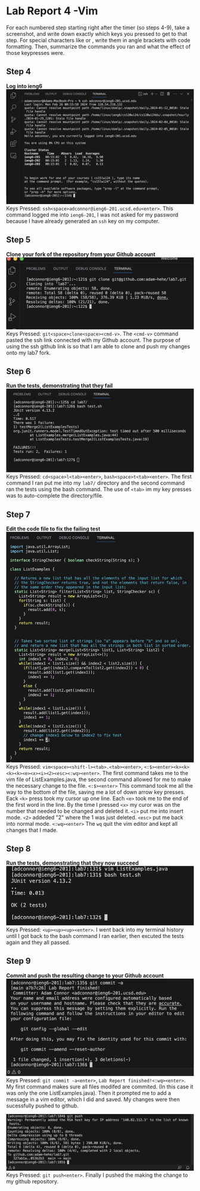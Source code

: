 # Lab Report 4 -Vim

For each numbered step starting right after the timer (so steps 4-9), take a screenshot, and write down exactly which keys you pressed to get to that step. For special characters like <enter> or <tab>, write them in angle brackets with code formatting. Then, summarize the commands you ran and what the effect of those keypresses were.

## Step 4
**Log into ieng6**
![Image](step4.png)
Keys Pressed: `ssh<space>adconnor@ieng6-201.ucsd.edu<enter>`. This command logged me into `ieng6-201`, I was not asked for my password because I have already generated an `ssh` key on my computer.

## Step 5
**Clone your fork of the repository from your Github account**
![Image](setp5.png)
Keys Pressed: `git<space>clone<space><cmd-v>`. The `<cmd-v>` command pasted the ssh link connected with my Github account. The purpose of using the ssh github link is so that I am able to clone and push my changes onto my lab7 fork.

## Step 6
**Run the tests, demonstrating that they fail**
![Image](step6.png)
Keys Pressed: `cd<space>l<tab><enter>`, `bash<space>t<tab><enter>`. The first command I ran put me into my `lab7/` directory and the second command ran the tests using the bash command. The use of `<tab>` im my key presses was to auto-complete the directory/file.

## Step 7
**Edit the code file to fix the failing test**
![Image](step7.png)
Keys Pressed: `vim<space><shift-l><tab>.<tab><enter>`, `<:$><enter><k><k><k><k><e><x><i><2><esc><:wq><enter>`. The first command takes me to the vim file of ListExamples.java, the second command allowed for me to make the necessary change to the file. `<:$><enter>` This command took me all the way to the bottom of the file, saving me a lot of down arrow key presses. Eack `<k>` press took my cursor up one line. Each `<e>` took me to the end of the first word in the line. By the time I pressed `<x>` my curor was on the number that needed to be changed and deleted it. `<i>` put me into insert mode. `<2>` addeded "2" where the 1 was just deleted. `<esc>` put me back into normal mode. `<:wq><enter>` The `wq` quit the vim editor and kept all changes that I made.

## Step 8
**Run the tests, demonstrating that they now succeed**
![Image](step8.png)
Keys Pressed: `<up><up><up><enter>`. I went back into my terminal history until I got back to the bash command I ran earlier, then excuted the tests again and they all passed.

## Step 9
**Commit and push the resulting change to your Github account**
![Image](step9.png)
Keys Pressed: `git commit -a<enter>`, `Lab Report finished!<:wq><enter>`. My first command makes sure all files modifed are commited. (In this case it was only the one ListExamples.java). Then it prompted me to add a message in a vim editor, which I did and saved. My changes were then sucessfully pushed to github.

![Image](Step9_2.png)
Keys Pressed: `git push<enter>`. Finally I pushed the making the change to my github repository.
